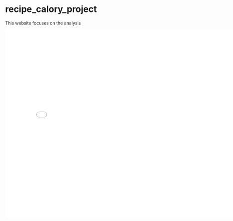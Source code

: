 # recipe_calory_project

This website focuses on the analysis 

<iframe
  src="assets/timerange-vs-recipecount.html"
  width="800"
  height="600"
  frameborder="0"
></iframe>